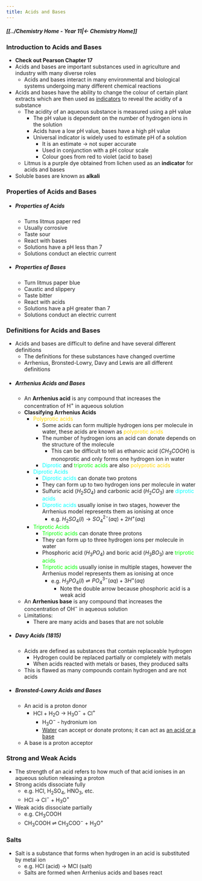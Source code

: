```yaml
---
title: Acids and Bases
---
```


##### [[../Chemistry Home - Year 11|← Chemistry Home]]

### Introduction to Acids and Bases
- **Check out Pearson Chapter 17**
- Acids and bases are important substances used in agriculture and industry with many diverse roles
	- Acids and bases interact in many environmental and biological systems undergoing many different chemical reactions
- Acids and bases have the ability to change the colour of certain plant extracts which are then used as <u>indicators</u> to reveal the acidity of a substance
	- The acidity of an aqueous substance is measured using a pH value
		- The pH value is dependent on the number of hydrogen ions in the solution
		- Acids have a low pH value, bases have a high pH value
		- Universal indicator is widely used to estimate pH of a solution
			- It is an estimate → not super accurate
			- Used in conjunction with a pH colour scale
			- Colour goes from red to violet (acid to base)
	- Litmus is a purple dye obtained from lichen used as an **indicator** for acids and bases
- Soluble bases are known as **alkali**

### Properties of Acids and Bases
- ##### Properties of Acids
	- Turns litmus paper red
	- Usually corrosive
	- Taste sour
	- React with bases
	- Solutions have a pH less than 7
	- Solutions conduct an electric current
- ##### Properties of Bases
	- Turn litmus paper blue
	- Caustic and slippery
	- Taste bitter
	- React with acids
	- Solutions have a pH greater than 7
	- Solutions conduct an electric current

### Definitions for Acids and Bases
- Acids and bases are difficult to define and have several different definitions
	- The definitions for these substances have changed overtime
	- Arrhenius, Bronsted-Lowry, Davy and Lewis are all different definitions
- ##### Arrhenius Acids and Bases
	- An **Arrhenius acid** is any compound that increases the concentration of H$^+$ in aqueous solution
	- **Classifying Arrhenius Acids**
		- <span style="color:gold;">Polyprotic acids</span>
			- Some acids can form multiple hydrogen ions per molecule in water, these acids are known as <span style="color:gold;">polyprotic acids</span>
			- The number of hydrogen ions an acid can donate depends on the structure of the molecule
				- This can be difficult to tell as ethanoic acid ($CH_3COOH$) is monoprotic and only forms one hydrogen ion in water
			- <span style="color:aqua;">Diprotic</span> and <span style="color:lime;">triprotic acids</span> are also <span style="color:gold;">polyprotic acids</span>
		- <span style="color:aqua;">Diprotic Acids</span>
			- <span style="color:aqua;">Diprotic acids</span> can donate two protons
			- They can form up to two hydrogen ions per molecule in water
			- Sulfuric acid ($H_2SO_4$) and carbonic acid ($H_2CO_3$) are <span style="color:aqua;">diprotic acids</span>
			- <span style="color:aqua;">Diprotic acids</span> usually ionise in two stages, however the Arrhenius model represents them as ionising at once
				- e.g. $H_2SO_4 (l) → SO_4^{2-} (aq) + 2H^+ (aq)$
		- <span style="color:lime;">Triprotic Acids</span>
			- <span style="color:lime;">Triprotic acids</span> can donate three protons
			- They can form up to three hydrogen ions per molecule in water
			- Phosphoric acid ($H_3PO_4$) and boric acid ($H_3BO_3$) are <span style="color:lime;">triprotic acids</span>
			- <span style="color:lime;">Triprotic acids</span> usually ionise in multiple stages, however the Arrhenius model represents them as ionising at once
				- e.g. $H_3PO_4 (l) \rightleftharpoons PO_4^{3-} (aq) + 3H^+ (aq)$
					- Note the double arrow because phosphoric acid is a weak acid
	- An **Arrhenius base** is any compound that increases the concentration of OH$^-$ in aqueous solution
	- Limitations:
		- There are many acids and bases that are not soluble
- ##### Davy Acids (1815)
	- Acids are defined as substances that contain replaceable hydrogen
		- Hydrogen could be replaced partially or completely with metals
		- When acids reacted with metals or bases, they produced salts
	- This is flawed as many compounds contain hydrogen and are not acids
- ##### Bronsted-Lowry Acids and Bases
	- An acid is a proton donor
		- HCl + H$_2$O → H$_3$O$^-$ + Cl$^+$
			- H$_3$O$^-$ - hydronium ion
			- <u>Water</u> can accept or donate protons; it can act as <u>an acid or a base</u>
	- A base is a proton acceptor

### Strong and Weak Acids
- The strength of an acid refers to how much of that acid ionises in an aqueous solution releasing a proton
- Strong acids dissociate fully
	- e.g. HCl, H$_2$SO$_4$, HNO$_3$, etc.
	- HCl → Cl$^-$ + H$_3$O$^+$
- Weak acids dissociate partially
	- e.g. CH$_3$COOH
	- CH$_3$COOH $\rightleftharpoons$ CH$_3$COO$^-$ + H$_3$O$^+$

### Salts
- Salt is a substance that forms when hydrogen in an acid is substituted by metal ion
	- e.g. HCl (acid) → MCl (salt)
	- Salts are formed when Arrhenius acids and bases react